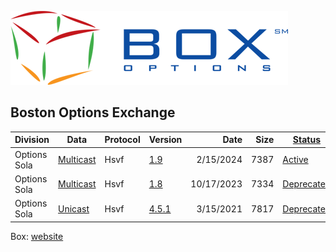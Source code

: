 [![Box](https://github.com/Open-Markets-Initiative/Directory/blob/main/Organizations/Box/Images/Logo.png)](https://boxoptions.com)


## Boston Options Exchange

| Division | Data | Protocol | Version | Date | Size | [Status][Omi.Glossary.Status] | [Testing][Omi.Glossary.Testing] | Specification |
| --- | --- | --- | --- | ---: | ---: | --- | --- | --- |
| Options Sola | [Multicast][Box.Options.Sola.Multicast.Hsvf.v1.9.Dissector] | Hsvf | [1.9][Box.Options.Sola.Multicast.Hsvf.v1.9.Dissector] | 2/15/2024 | 7387 | [Active][Omi.Glossary.Status.Active] | [Verified][Omi.Glossary.Testing.Verified] | [url][Box.Options.Sola.Multicast.Hsvf.v1.9.Url] - [pdf][Box.Options.Sola.Multicast.Hsvf.v1.9.Pdf] |
| Options Sola | [Multicast][Box.Options.Sola.Multicast.Hsvf.v1.8.Dissector] | Hsvf | [1.8][Box.Options.Sola.Multicast.Hsvf.v1.8.Dissector] | 10/17/2023 | 7334 | [Deprecated][Omi.Glossary.Status.Deprecated] | [Verified][Omi.Glossary.Testing.Verified] | [url][Box.Options.Sola.Multicast.Hsvf.v1.8.Url] - [pdf][Box.Options.Sola.Multicast.Hsvf.v1.8.Pdf] |
| Options Sola | [Unicast][Box.Options.Sola.Unicast.Hsvf.v4.5.1.Dissector] | Hsvf | [4.5.1][Box.Options.Sola.Unicast.Hsvf.v4.5.1.Dissector] | 3/15/2021 | 7817 | [Deprecated][Omi.Glossary.Status.Deprecated] | [Verified][Omi.Glossary.Testing.Verified] | [pdf][Box.Options.Sola.Unicast.Hsvf.v4.5.1.Pdf] |


Box: [website](https://boxoptions.com "Go to Boston Options Exchange")


[Omi.Glossary.Status]: https://github.com/Open-Markets-Initiative/Directory/blob/main/Glossary/Status.md "Protocol Deployment Status"
[Omi.Glossary.Status.Active]: https://github.com/Open-Markets-Initiative/Directory/blob/main/Glossary/Status.md "Deployment Status: Protocol is in active production"
[Omi.Glossary.Status.Deprecated]: https://github.com/Open-Markets-Initiative/Directory/blob/main/Glossary/Status.md "Deployment Status: Protocol is no longer in active use"
[Omi.Glossary.Status.Future]: https://github.com/Open-Markets-Initiative/Directory/blob/main/Glossary/Status.md "Deployment Status: Protocol is not yet deployed to an active production environment"
[Omi.Glossary.Status.Unknown]: https://github.com/Open-Markets-Initiative/Directory/blob/main/Glossary/Status.md "Deployment Status: Protocol deployment status is unknown"
[Omi.Glossary.Status.Header]: https://github.com/Open-Markets-Initiative/Directory/blob/main/Glossary/Status.md "Deployment Status: Header only protocol provided for debugging"
[Omi.Glossary.Testing]: https://github.com/Open-Markets-Initiative/Directory/blob/main/Glossary/Testing.md "Protocol Testing Status"
[Omi.Glossary.Testing.Verified]: https://github.com/Open-Markets-Initiative/Directory/blob/main/Glossary/Testing.md "Testing Status: Protocol has been tested on live data"
[Omi.Glossary.Testing.Incomplete]: https://github.com/Open-Markets-Initiative/Directory/blob/main/Glossary/Testing.md "Testing Status: Protocol has been tested on live data but contains known issues"
[Omi.Glossary.Testing.Beta]: https://github.com/Open-Markets-Initiative/Directory/blob/main/Glossary/Testing.md "Testing Status: Protocol has not been tested and structure is speculative"
[Omi.Glossary.Testing.Untested]: https://github.com/Open-Markets-Initiative/Directory/blob/main/Glossary/Testing.md "Testing Status: Protocol has not been tested on live data"

[Box.Options.Sola.Unicast.Hsvf.v4.5.1.Dissector]: https://github.com/Open-Markets-Initiative/wireshark-lua/blob/main/Box/Box_Options_Sola_Unicast_Hsvf_v4_5_1_Dissector.lua "Box Options Sola Unicast Hsvf v4.5.1 Wireshark Dissector"
[Box.Options.Sola.Unicast.Hsvf.v4.5.1.Pdf]: https://github.com/Open-Markets-Initiative/Directory/blob/main/Organizations/Box/Specifications/Box.Options.Sola.Unicast.Hsvf.v4.5.pdf "Boston Options Exchange 4.5.1 Pdf"
[Box.Options.Sola.Multicast.Hsvf.v1.8.Dissector]: https://github.com/Open-Markets-Initiative/wireshark-lua/blob/main/Box/Box_Options_Sola_Multicast_Hsvf_v1_8_Dissector.lua "Box Options Sola Multicast Hsvf v1.8 Wireshark Dissector"
[Box.Options.Sola.Multicast.Hsvf.v1.8.Url]: https://boxoptions.com/technology/trading-interface-specifications "Boston Options Exchange 1.8 Url"
[Box.Options.Sola.Multicast.Hsvf.v1.8.Pdf]: https://github.com/Open-Markets-Initiative/Directory/blob/main/Organizations/Box/Specifications/Box.Options.Sola.Multicast.Hsvf.v1.8.pdf "Boston Options Exchange 1.8 Pdf"
[Box.Options.Sola.Multicast.Hsvf.v1.9.Dissector]: https://github.com/Open-Markets-Initiative/wireshark-lua/blob/main/Box/Box_Options_Sola_Multicast_Hsvf_v1_9_Dissector.lua "Box Options Sola Multicast Hsvf v1.9 Wireshark Dissector"
[Box.Options.Sola.Multicast.Hsvf.v1.9.Url]: https://boxoptions.com/technology/trading-interface-specifications "Boston Options Exchange 1.9 Url"
[Box.Options.Sola.Multicast.Hsvf.v1.9.Pdf]: https://github.com/Open-Markets-Initiative/Directory/blob/main/Organizations/Box/Specifications/Box.Options.Sola.Multicast.Hsvf.v1.9.pdf "Boston Options Exchange 1.9 Pdf"
